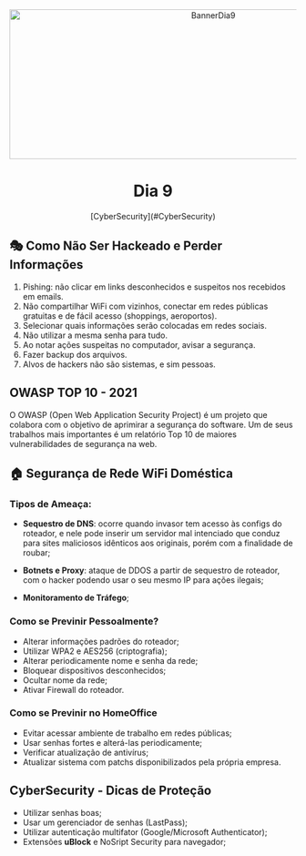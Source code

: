 <div align="center">
    <img src="Img/dia9.png" alt="BannerDia9" width="700px" height="263px">
    <h1> Dia 9 </h1>
    <p> [CyberSecurity](#CyberSecurity) </p>
</div>

## 🎭 Como Não Ser Hackeado e Perder Informações
1. Pishing: não clicar em links desconhecidos e suspeitos nos recebidos em emails.
2. Não compartilhar WiFi com vizinhos, conectar em redes públicas gratuitas e de fácil acesso (shoppings, aeroportos).
3. Selecionar quais informações serão colocadas em redes sociais.
4. Não utilizar a mesma senha para tudo.
5. Ao notar ações suspeitas no computador, avisar a segurança.
6. Fazer backup dos arquivos.
7. Alvos de hackers não são sistemas, e sim pessoas.

## OWASP TOP 10 - 2021
O OWASP (Open Web Application Security Project) é um projeto que colabora com o objetivo de aprimirar a segurança do software. Um de seus trabalhos mais importantes é um relatório Top 10 de maiores vulnerabilidades de segurança na web.

## 🏠 Segurança de Rede WiFi Doméstica

### Tipos de Ameaça:
- **Sequestro de DNS**: ocorre quando invasor tem acesso às configs do roteador, e nele pode inserir um servidor mal intenciado que conduz para sites maliciosos idênticos aos originais, porém com a finalidade de roubar;

- **Botnets e Proxy**: ataque de DDOS a partir de sequestro de roteador, com o hacker podendo usar o seu mesmo IP para ações ilegais;
- **Monitoramento de Tráfego**;

 ### Como se Previnir Pessoalmente?
- Alterar informações padrões do roteador;
- Utilizar WPA2 e AES256 (criptografia);
- Alterar periodicamente nome e senha da rede;
- Bloquear dispositivos desconhecidos;
- Ocultar nome da rede;
- Ativar Firewall do roteador.

### Como se Previnir no HomeOffice
- Evitar acessar ambiente de trabalho em redes públicas;
- Usar senhas fortes e alterá-las periodicamente;
- Verificar atualização de antivírus;
- Atualizar sistema com patchs disponibilizados pela própria empresa.


## CyberSecurity - Dicas de Proteção
- Utilizar senhas boas;
- Usar um gerenciador de senhas (LastPass);
- Utilizar autenticação multifator (Google/Microsoft Authenticator);
- Extensões **uBlock** e NoSript Security para navegador;
